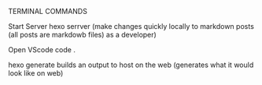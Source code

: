 TERMINAL COMMANDS

Start Server
    hexo serrver (make changes quickly locally to markdown posts (all posts are markdowb files) as a developer)

Open VScode
    code .

hexo generate
    builds an output to host on the web
    (generates what it would look like on web)


